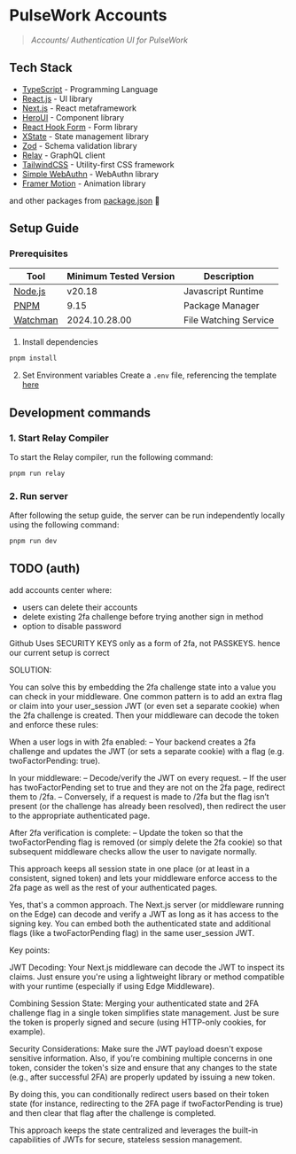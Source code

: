 # PulseWork Accounts
> *Accounts/ Authentication UI for PulseWork*

## Tech Stack
- [TypeScript](https://www.typescriptlang.org/) - Programming Language
- [React.js](https://react.dev) - UI library
- [Next.js](https://nextjs.org) - React metaframework
- [HeroUI](https://heroui.com/) - Component library
- [React Hook Form](https://react-hook-form.com/) - Form library
- [XState](https://xstate.js.org/) - State management library
- [Zod](https://zod.dev/) - Schema validation library
- [Relay](https://relay.dev/) - GraphQL client
- [TailwindCSS](https://tailwindcss.com/) - Utility-first CSS framework
- [Simple WebAuthn](https://simplewebauthn.dev/) - WebAuthn library
- [Framer Motion](https://motion.dev/) - Animation library

and other packages from [package.json](./package.json) 💖

## Setup Guide

### Prerequisites
| Tool                                                  | Minimum Tested Version | Description              |
|-------------------------------------------------------|------------------------|--------------------------|
| [Node.js](https://nodejs.org/en)                      | v20.18                 | Javascript Runtime       |
| [PNPM](https://pnpm.io/)                              | 9.15                   | Package Manager          |
| [Watchman](https://facebook.github.io/watchman/)      | 2024.10.28.00          | File Watching Service    |

1. Install dependencies
```bash
pnpm install
```

2. Set Environment variables
Create a `.env` file, referencing the template [here](./.env.example)

## Development commands

### 1. Start Relay Compiler
To start the Relay compiler, run the following command:
```bash
pnpm run relay
```

### 2. Run server
After following the setup guide, the server can be run independently locally using the following command:
```bash
pnpm run dev
```

## TODO (auth)

add accounts center
where:

- users can delete their accounts
- delete existing 2fa challenge before trying another sign in method
- option to disable password

Github Uses SECURITY KEYS only as a form of 2fa, not PASSKEYS.
hence our current setup is correct


SOLUTION:

You can solve this by embedding the 2fa challenge state into a value you can check in your middleware. One common pattern is to add an extra flag or claim into your user_session JWT (or even set a separate cookie) when the 2fa challenge is created. Then your middleware can decode the token and enforce these rules:

When a user logs in with 2fa enabled:
– Your backend creates a 2fa challenge and updates the JWT (or sets a separate cookie) with a flag (e.g. twoFactorPending: true).

In your middleware:
– Decode/verify the JWT on every request.
– If the user has twoFactorPending set to true and they are not on the 2fa page, redirect them to /2fa.
– Conversely, if a request is made to /2fa but the flag isn’t present (or the challenge has already been resolved), then redirect the user to the appropriate authenticated page.

After 2fa verification is complete:
– Update the token so that the twoFactorPending flag is removed (or simply delete the 2fa cookie) so that subsequent middleware checks allow the user to navigate normally.

This approach keeps all session state in one place (or at least in a consistent, signed token) and lets your middleware enforce access to the 2fa page as well as the rest of your authenticated pages.

Yes, that's a common approach. The Next.js server (or middleware running on the Edge) can decode and verify a JWT as long as it has access to the signing key. You can embed both the authenticated state and additional flags (like a twoFactorPending flag) in the same user_session JWT.

Key points:

JWT Decoding:
Your Next.js middleware can decode the JWT to inspect its claims. Just ensure you're using a lightweight library or method compatible with your runtime (especially if using Edge Middleware).

Combining Session State:
Merging your authenticated state and 2FA challenge flag in a single token simplifies state management. Just be sure the token is properly signed and secure (using HTTP-only cookies, for example).

Security Considerations:
Make sure the JWT payload doesn't expose sensitive information. Also, if you’re combining multiple concerns in one token, consider the token's size and ensure that any changes to the state (e.g., after successful 2FA) are properly updated by issuing a new token.

By doing this, you can conditionally redirect users based on their token state (for instance, redirecting to the 2FA page if twoFactorPending is true) and then clear that flag after the challenge is completed.

This approach keeps the state centralized and leverages the built-in capabilities of JWTs for secure, stateless session management.